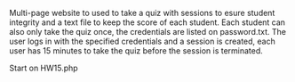 Multi-page website to used to take a quiz with sessions to esure student integrity and a text file to keep the score of each student.
Each student can also only take the quiz once, the credentials are listed on password.txt.
The user logs in with the specified credentials and a session is created, each user has 15 minutes to take the quiz before the session is terminated.

Start on HW15.php
